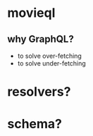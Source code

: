 # movieql

## why GraphQL?
- to solve over-fetching
- to solve under-fetching

# resolvers?
# schema?